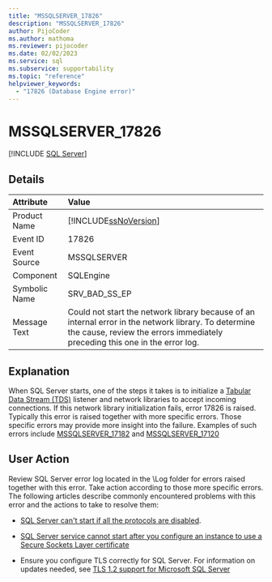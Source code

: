 ```yaml
---
title: "MSSQLSERVER_17826"
description: "MSSQLSERVER_17826"
author: PijoCoder
ms.author: mathoma
ms.reviewer: pijocoder
ms.date: 02/02/2023
ms.service: sql
ms.subservice: supportability
ms.topic: "reference"
helpviewer_keywords:
  - "17826 (Database Engine error)"
---
```

# MSSQLSERVER_17826

[!INCLUDE [SQL Server](../../includes/applies-to-version/sqlserver.md)]

## Details

| Attribute | Value |
| :--- | :--- |
| Product Name | [!INCLUDE[ssNoVersion](../../includes/ssnoversion-md.md)] |
| Event ID | 17826 |
| Event Source | MSSQLSERVER |
| Component | SQLEngine |
| Symbolic Name | SRV_BAD_SS_EP |
| Message Text | Could not start the network library because of an internal error in the network library. To determine the cause, review the errors immediately preceding this one in the error log. |

## Explanation

When SQL Server starts, one of the steps it takes is to initialize a [Tabular Data Stream (TDS)](/openspecs/sql_server_protocols/ms-sstds/aaa7eab3-1d72-4c2e-9008-39260e45ed73) listener and network libraries to accept incoming connections. If this network library initialization fails, error 17826 is raised. Typically this error is raised together with more specific errors. Those specific errors may provide more insight into the failure. 
Examples of such errors include [MSSQLSERVER_17182](mssqlserver-17182-database-engine-error.md) and [MSSQLSERVER_17120](mssqlserver-17120-database-engine-error.md)


## User Action

Review SQL Server error log located in the \Log folder for errors raised together with this error. Take action according to those more specific errors. The following articles describe commonly encountered problems with this error and the actions to take to resolve them:

- [SQL Server can't start if all the protocols are disabled](/troubleshoot/sql/database-engine/startup-shutdown/error-17182-protocols-disabled-start-failure).

- [SQL Server service cannot start after you configure an instance to use a Secure Sockets Layer certificate](/troubleshoot/sql/database-engine/startup-shutdown/service-cannot-start)

- Ensure you configure TLS correctly for SQL Server. For information on updates needed, see [TLS 1.2 support for Microsoft SQL Server](https://support.microsoft.com/en-us/topic/kb3135244-tls-1-2-support-for-microsoft-sql-server-e4472ef8-90a9-13c1-e4d8-44aad198cdbe)
